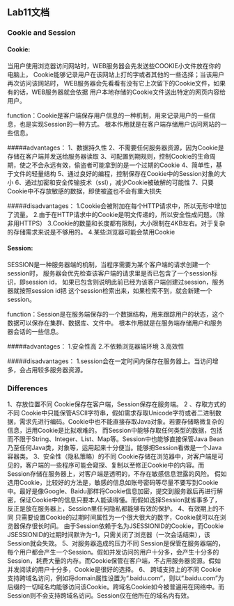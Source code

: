 ## Lab11文档 
### Cookie and Session
#### Cookie:  
当用户使用浏览器访问网站时，WEB服务器会先发送些COOKIE小文件放在你的电脑上，
Cookie能够记录用户在该网站上打的字或者其他的一些选择；当该用户再次访问该网站时，
WEB服务器会先看看有没有它上次留下的Cookie文件，如果有的话，WEB服务器就会依据
用户本地存储的Cookie文件送出特定的网页内容给用户。

function：Cookie是客户端保存用户信息的一种机制，用来记录用户的一些信息，也是实现Session的一种方式。
根本作用就是在客户端存储用户访问网站的一些信息。

#####advantages：
1、数据持久性
2、不需要任何服务器资源，因为Cookie是存储在客户端并发送给服务器读取
3、可配置到期规则，控制Cookie的生命周期，使之不会永远有效，偷盗者可能拿到的是一个过期的Cookie
4、简单性，基于文件的轻量结构
5、通过良好的编程，控制保存在Cookie中的Session对象的大小
6、通过加密和安全传输技术（ssl），减少Cookie被破解的可能性
7、只要Cookie中不存放敏感的数据，即使被盗也不会有重大损失

#####disadvantages：
1.Cookie会被附加在每个HTTP请求中，所以无形中增加了流量。
2.由于在HTTP请求中的Cookie是明文传递的，所以安全性成问题。（除非用HTTPS）
3.Cookie的数量和长度都有限制，大小限制在4KB左右。对于复杂的存储需求来说是不够用的。
4.某些浏览器可能会禁用Cookie

#### Session:  
SESSION是一种服务器端的机制，当程序需要为某个客户端的请求创建一个session时，
服务器会优先检查该客户端的请求里是否已包含了一个session标识，即session id，
如果已包含则说明此前已经为该客户端创建过session，服务器就按照session id把
这个session检索出来，如果检索不到，就会新建一个session。

function：Session是在服务端保存的一个数据结构，用来跟踪用户的状态，这个数据可以保存在集群、数据库、文件中。
根本作用就是在服务端存储用户和服务器会话的一些信息。

#####advantages：
1.安全性高
2.不依赖浏览器端环境
3.高效性

#####disadvantages：
1.session会在一定时间内保存在服务器上。当访问增多，会占用较多服务器资源。


### Differences 
1、存放位置不同
Cookie保存在客户端，Session保存在服务端。
2 、存取方式的不同
 Cookie中只能保管ASCII字符串，假如需求存取Unicode字符或者二进制数据，需求先进行编码。Cookie中也不能直接存取Java对象。若要存储略微复杂的信息，运用Cookie是比拟艰难的。 
而Session中能够存取任何类型的数据，包括而不限于String、Integer、List、Map等。Session中也能够直接保管Java Bean乃至任何Java类，对象等，运用起来十分便当。能够把Session看做是一个Java容器类。 
3、安全性（隐私策略）的不同 
Cookie存储在浏览器中，对客户端是可见的，客户端的一些程序可能会窥探、复制以至修正Cookie中的内容。而Session存储在服务器上，对客户端是透明的，不存在敏感信息泄露的风险。 假如选用Cookie，比较好的方法是，敏感的信息如账号密码等尽量不要写到Cookie中。最好是像Google、Baidu那样将Cookie信息加密，提交到服务器后再进行解密，保证Cookie中的信息只要本人能读得懂。而假如选择Session就省事多了，反正是放在服务器上，Session里任何隐私都能够有效的保护。 
4、有效期上的不同 
只需要设置Cookie的过期时间属性为一个很大很大的数字，Cookie就可以在浏览器保存很长时间。 由于Session依赖于名为JSESSIONID的Cookie，而Cookie JSESSIONID的过期时间默许为–1，只需关闭了浏览器（一次会话结束），该Session就会失效。
5、对服务器造成的压力不同 
Session是保管在服务器端的，每个用户都会产生一个Session。假如并发访问的用户十分多，会产生十分多的Session，耗费大量的内存。而Cookie保管在客户端，不占用服务器资源。假如并发阅读的用户十分多，Cookie是很好的选择。
6、 跨域支持上的不同 
Cookie支持跨域名访问，例如将domain属性设置为“.baidu.com”，则以“.baidu.com”为后缀的一切域名均能够访问该Cookie。跨域名Cookie如今被普遍用在网络中。而Session则不会支持跨域名访问。Session仅在他所在的域名内有效。 

